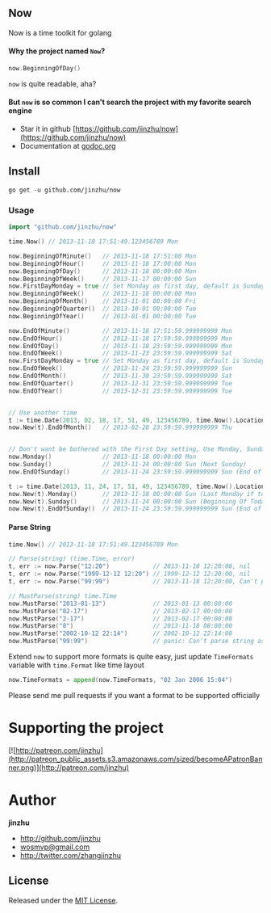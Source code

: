 ## Now

Now is a time toolkit for golang

#### Why the project named `Now`?

```go
now.BeginningOfDay()
```
`now` is quite readable, aha?

#### But `now` is so common I can't search the project with my favorite search engine

* Star it in github [https://github.com/jinzhu/now](https://github.com/jinzhu/now)
* Documentation at [godoc.org](https://godoc.org/github.com/jinzhu/now)

## Install

```
go get -u github.com/jinzhu/now
```

### Usage

```go
import "github.com/jinzhu/now"

time.Now() // 2013-11-18 17:51:49.123456789 Mon

now.BeginningOfMinute()   // 2013-11-18 17:51:00 Mon
now.BeginningOfHour()     // 2013-11-18 17:00:00 Mon
now.BeginningOfDay()      // 2013-11-18 00:00:00 Mon
now.BeginningOfWeek()     // 2013-11-17 00:00:00 Sun
now.FirstDayMonday = true // Set Monday as first day, default is Sunday
now.BeginningOfWeek()     // 2013-11-18 00:00:00 Mon
now.BeginningOfMonth()    // 2013-11-01 00:00:00 Fri
now.BeginningOfQuarter()  // 2013-10-01 00:00:00 Tue
now.BeginningOfYear()     // 2013-01-01 00:00:00 Tue

now.EndOfMinute()         // 2013-11-18 17:51:59.999999999 Mon
now.EndOfHour()           // 2013-11-18 17:59:59.999999999 Mon
now.EndOfDay()            // 2013-11-18 23:59:59.999999999 Mon
now.EndOfWeek()           // 2013-11-23 23:59:59.999999999 Sat
now.FirstDayMonday = true // Set Monday as first day, default is Sunday
now.EndOfWeek()           // 2013-11-24 23:59:59.999999999 Sun
now.EndOfMonth()          // 2013-11-30 23:59:59.999999999 Sat
now.EndOfQuarter()        // 2013-12-31 23:59:59.999999999 Tue
now.EndOfYear()           // 2013-12-31 23:59:59.999999999 Tue


// Use another time
t := time.Date(2013, 02, 18, 17, 51, 49, 123456789, time.Now().Location())
now.New(t).EndOfMonth()   // 2013-02-28 23:59:59.999999999 Thu


// Don't want be bothered with the First Day setting, Use Monday, Sunday
now.Monday()              // 2013-11-18 00:00:00 Mon
now.Sunday()              // 2013-11-24 00:00:00 Sun (Next Sunday)
now.EndOfSunday()         // 2013-11-24 23:59:59.999999999 Sun (End of next Sunday)

t := time.Date(2013, 11, 24, 17, 51, 49, 123456789, time.Now().Location()) // 2013-11-24 17:51:49.123456789 Sun
now.New(t).Monday()       // 2013-11-18 00:00:00 Sun (Last Monday if today is Sunday)
now.New(t).Sunday()       // 2013-11-24 00:00:00 Sun (Beginning Of Today if today is Sunday)
now.New(t).EndOfSunday()  // 2013-11-24 23:59:59.999999999 Sun (End of Today if today is Sunday)
```

#### Parse String

```go
time.Now() // 2013-11-18 17:51:49.123456789 Mon

// Parse(string) (time.Time, error)
t, err := now.Parse("12:20")            // 2013-11-18 12:20:00, nil
t, err := now.Parse("1999-12-12 12:20") // 1999-12-12 12:20:00, nil
t, err := now.Parse("99:99")            // 2013-11-18 12:20:00, Can't parse string as time: 99:99

// MustParse(string) time.Time
now.MustParse("2013-01-13")             // 2013-01-13 00:00:00
now.MustParse("02-17")                  // 2013-02-17 00:00:00
now.MustParse("2-17")                   // 2013-02-17 00:00:00
now.MustParse("8")                      // 2013-11-18 08:00:00
now.MustParse("2002-10-12 22:14")       // 2002-10-12 22:14:00
now.MustParse("99:99")                  // panic: Can't parse string as time: 99:99
```

Extend `now` to support more formats is quite easy, just update `TimeFormats` variable with `time.Format` like time layout

```go
now.TimeFormats = append(now.TimeFormats, "02 Jan 2006 15:04")
```

Please send me pull requests if you want a format to be supported officially


# Supporting the project

[![http://patreon.com/jinzhu](http://patreon_public_assets.s3.amazonaws.com/sized/becomeAPatronBanner.png)](http://patreon.com/jinzhu)


# Author

**jinzhu**

* <http://github.com/jinzhu>
* <wosmvp@gmail.com>
* <http://twitter.com/zhangjinzhu>

## License

Released under the [MIT License](http://www.opensource.org/licenses/MIT).
